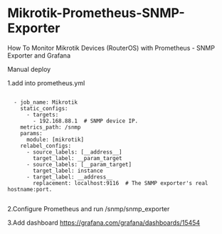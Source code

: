 # Mikrotik-Prometheus-SNMP-Exporter
How To Monitor Mikrotik Devices (RouterOS) with Prometheus - SNMP Exporter and Grafana

Manual deploy

1.add into prometheus.yml


```

  - job_name: Mikrotik
    static_configs:
      - targets:
        - 192.168.88.1  # SNMP device IP.
    metrics_path: /snmp
    params:
      module: [mikrotik]
    relabel_configs:
      - source_labels: [__address__]
        target_label: __param_target
      - source_labels: [__param_target]
        target_label: instance
      - target_label: __address__
        replacement: localhost:9116  # The SNMP exporter's real hostname:port.
        
```


2.Configure Prometheus and run /snmp/snmp_exporter 

3.Add dashboard https://grafana.com/grafana/dashboards/15454
